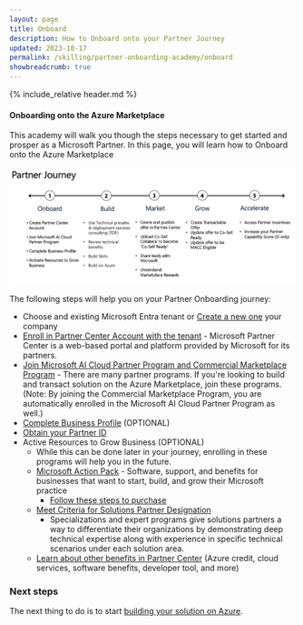 ```yaml
---
layout: page
title: Onboard 
description: How to Onboard onto your Partner Journey
updated: 2023-10-17
permalink: /skilling/partner-onboarding-academy/onboard
showbreadcrumb: true
---
```

{% include_relative header.md %}

#### Onboarding onto the Azure Marketplace

This academy will walk you though the steps necessary to get started and prosper as a Microsoft Partner.  In this page, you will learn how to Onboard onto the Azure Marketplace

![](../../../assets/partner-onboarding/partner-journey.png)

The following steps will help you on your Partner Onboarding journey:

- Choose and existing Microsoft Entra tenant or [Create a new one](https://learn.microsoft.com/en-us/azure/active-directory/fundamentals/create-new-tenant) your company
- [Enroll in Partner Center Account with the tenant](/PartnerResources/skilling/partner-onboarding-academy/acct) - Microsoft Partner Center is a web-based portal and platform provided by Microsoft for its partners. 
- [Join Microsoft AI Cloud Partner Program and Commercial Marketplace Program](https://learn.microsoft.com/en-us/partner-center/intro-to-cloud-partner-program-membership) - There are many partner programs. If you're looking to build and transact solution on the Azure Marketplace, join these programs. (Note: By joining the Commercial Marketplace Program, you are automatically enrolled in the Microsoft AI Cloud Partner Program as well.)
- [Complete Business Profile](https://learn.microsoft.com/en-us/partner-center/create-a-marketing-profile) (OPTIONAL)
- [Obtain your Partner ID](https://learn.microsoft.com/en-us/partner-center/partner-center-account-setup#identifiers) 
- Active Resources to Grow Business (OPTIONAL)
  - While this can be done later in your journey, enrolling in these programs will help you in the future.
  - [Microsoft Action Pack](https://partner.microsoft.com/en-us/partnership/action-pack) - Software, support, and benefits for businesses that want to start, build, and grow their Microsoft practice 
    - [Follow these steps to purchase](https://learn.microsoft.com/en-us/partner-center/mpn-get-action-pack)
  - [Meet Criteria for Solutions Partner Designation](https://learn.microsoft.com/en-us/partner-center/introduction-to-pcs)
    - Specializations and expert programs  give solutions partners a way to differentiate their organizations by demonstrating deep technical expertise along with experience in specific technical scenarios under each solution area.
  - [Learn about other benefits in Partner Center](https://learn.microsoft.com/en-gb/partner-center/manage-your-partner-network-benefits) (Azure credit, cloud services, software benefits, developer tool, and more)


### Next steps

The next thing to do is to start [building your solution on Azure](/PartnerResources/skilling/partner-onboarding-academy/build).

